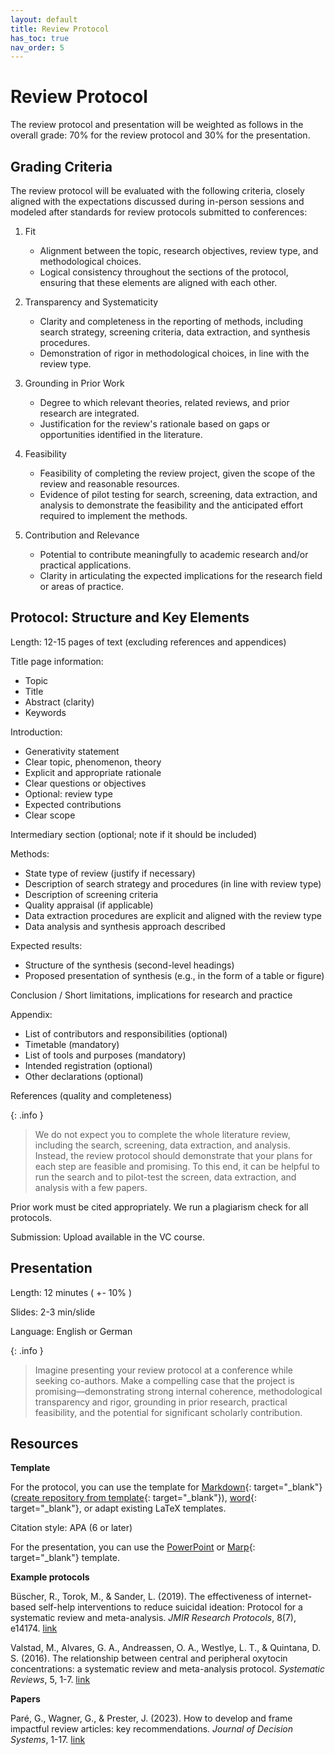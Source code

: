 ```yaml
---
layout: default
title: Review Protocol
has_toc: true
nav_order: 5
---
```


# Review Protocol

The review protocol and presentation will be weighted as follows in the overall grade: 70% for the review protocol and 30% for the presentation.

## Grading Criteria

The review protocol will be evaluated with the following criteria, closely aligned with the expectations discussed during in-person sessions and modeled after standards for review protocols submitted to conferences:

1. Fit

    - Alignment between the topic, research objectives, review type, and methodological choices.
    - Logical consistency throughout the sections of the protocol, ensuring that these elements are aligned with each other.

2. Transparency and Systematicity

    - Clarity and completeness in the reporting of methods, including search strategy, screening criteria, data extraction, and synthesis procedures.
    - Demonstration of rigor in methodological choices, in line with the review type.

3. Grounding in Prior Work

    - Degree to which relevant theories, related reviews, and prior research are integrated.
    - Justification for the review's rationale based on gaps or opportunities identified in the literature.

4. Feasibility

    - Feasibility of completing the review project, given the scope of the review and reasonable resources.
    - Evidence of pilot testing for search, screening, data extraction, and analysis to demonstrate the feasibility and the anticipated effort required to implement the methods.

5. Contribution and Relevance

    - Potential to contribute meaningfully to academic research and/or practical applications.
    - Clarity in articulating the expected implications for the research field or areas of practice.

##  Protocol: Structure and Key Elements

Length: 12-15 pages of text (excluding references and appendices)

Title page information:

- Topic
- Title
- Abstract (clarity)
- Keywords

Introduction:

- Generativity statement
- Clear topic, phenomenon, theory
- Explicit and appropriate rationale
- Clear questions or objectives
- Optional: review type
- Expected contributions
- Clear scope

Intermediary section (optional; note if it should be included)

Methods:

- State type of review (justify if necessary)
- Description of search strategy and procedures (in line with review type)
- Description of screening criteria
- Quality appraisal (if applicable)
- Data extraction procedures are explicit and aligned with the review type
- Data analysis and synthesis approach described

Expected results:

- Structure of the synthesis (second-level headings)
- Proposed presentation of synthesis (e.g., in the form of a table or figure)

Conclusion / Short limitations, implications for research and practice

Appendix:

- List of contributors and responsibilities (optional)
- Timetable (mandatory)
- List of tools and purposes (mandatory)
- Intended registration (optional)
- Other declarations (optional)

References (quality and completeness)

{: .info }
> We do not expect you to complete the whole literature review, including the search, screening, data extraction, and analysis.
> Instead, the review protocol should demonstrate that your plans for each step are feasible and promising.
> To this end, it can be helpful to run the search and to pilot-test the screen, data extraction, and analysis with a few papers.

Prior work must be cited appropriately. We run a plagiarism check for all protocols.

Submission: Upload available in the VC course.

## Presentation

Length: 12 minutes ( +- 10% )

Slides: 2-3 min/slide

Language: English or German

{: .info }
> Imagine presenting your review protocol at a conference while seeking co-authors. Make a compelling case that the project is promising—demonstrating strong internal coherence, methodological transparency and rigor, grounding in prior research, practical feasibility, and the potential for significant scholarly contribution.

## Resources

**Template**

For the protocol, you can use the template for [Markdown](https://github.com/digital-work-lab/thesis-template){: target="_blank"} ([create repository from template](https://github.com/new?template_name=thesis-template&template_owner=digital-work-lab){: target="_blank"}), [word](https://raw.githubusercontent.com/digital-work-lab/handbook/main/assets/docs/template.docx){: target="_blank"}, or adapt existing LaTeX templates.

Citation style: APA (6 or later)

For the presentation, you can use the [PowerPoint](../assets/UB-Folienmaster.pptx) or [Marp](https://github.com/digital-work-lab/slides_template){: target="_blank"} template.

**Example protocols**

<div class="references">
    <p>Büscher, R., Torok, M., & Sander, L. (2019). The effectiveness of internet-based self-help interventions to reduce suicidal ideation: Protocol for a systematic review and meta-analysis. <em>JMIR Research Protocols</em>, 8(7), e14174. <a href="https://www.researchprotocols.org/2019/7/e14174/">link</a></p>
    <p>Valstad, M., Alvares, G. A., Andreassen, O. A., Westlye, L. T., & Quintana, D. S. (2016). The relationship between central and peripheral oxytocin concentrations: a systematic review and meta-analysis protocol. <em>Systematic Reviews</em>, 5, 1-7. <a href="https://systematicreviewsjournal.biomedcentral.com/articles/10.1186/s13643-016-0225-5">link</a></p>
</div>

**Papers**

<div class="references">
    <p>Paré, G., Wagner, G., & Prester, J. (2023). How to develop and frame impactful review articles: key recommendations. <em>Journal of Decision Systems</em>, 1-17. <a href="https://www.tandfonline.com/doi/full/10.1080/12460125.2023.2197701">link</a></p>
</div>
